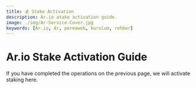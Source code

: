 ```yaml
---
title: 💰 Stake Activation
description: Ar.io atake activation guide.
image: ./img/Ar-Service-Cover.jpg
keywords: [Ar.io, Ar, permaweb, kurulum, rehber]
---
```


# Ar.io Stake Activation Guide

If you have completed the operations on the previous page, we will activate staking here.
